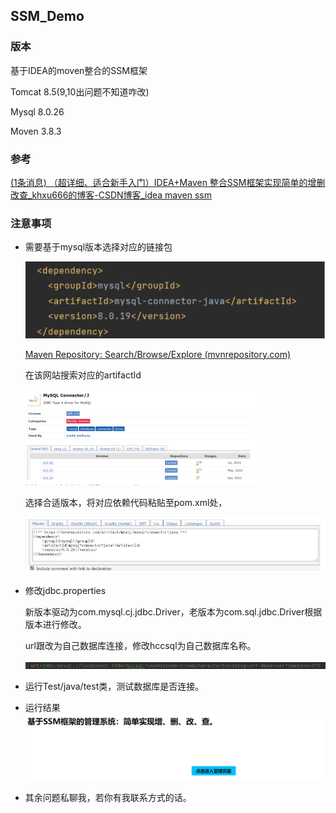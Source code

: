 ## SSM_Demo

### 版本

基于IDEA的moven整合的SSM框架

Tomcat 8.5(9,10出问题不知道咋改)

Mysql 8.0.26

Moven 3.8.3

### 参考

[(1条消息) （超详细、适合新手入门）IDEA+Maven 整合SSM框架实现简单的增删改查_khxu666的博客-CSDN博客_idea maven ssm](https://blog.csdn.net/khxu666/article/details/79851070?utm_medium=distribute.pc_relevant.none-task-blog-2~default~BlogCommendFromBaidu~default-6.no_search_link&depth_1-utm_source=distribute.pc_relevant.none-task-blog-2~default~BlogCommendFromBaidu~default-6.no_search_link)

### 注意事项

- 需要基于mysql版本选择对应的链接包

  ![image-20211018091703323](https://github.com/1787594808/ReadMe-Pic/blob/main/1.png)

  [Maven Repository: Search/Browse/Explore (mvnrepository.com)](https://mvnrepository.com/)

  在该网站搜索对应的artifactId

  <img src="https://github.com/1787594808/ReadMe-Pic/blob/main/2.png" alt="image-20211018091958908" style="zoom:50%;" />

  选择合适版本，将对应依赖代码粘贴至pom.xml处，

  ![image-20211018092217725](https://github.com/1787594808/ReadMe-Pic/blob/main/3.png)

- 修改jdbc.properties

  新版本驱动为com.mysql.cj.jdbc.Driver，老版本为com.sql.jdbc.Driver根据版本进行修改。

  url跟改为自己数据库连接，修改hccsql为自己数据库名称。

  ![image-20211018092451599](https://github.com/1787594808/ReadMe-Pic/blob/main/4.png)

- 运行Test/java/test类，测试数据库是否连接。

- 运行结果![image-20211018092857474](https://github.com/1787594808/ReadMe-Pic/blob/main/5.png)

- 其余问题私聊我，若你有我联系方式的话。

